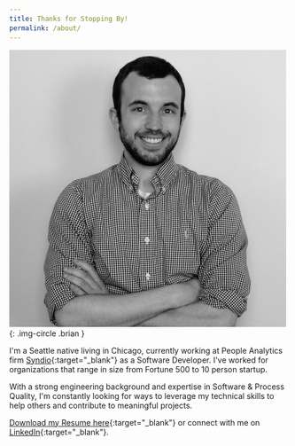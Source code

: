```yaml
---
title: Thanks for Stopping By!
permalink: /about/
---
```


![Me.jpg](/images/brian.jpg){: .img-circle .brian }

I'm a Seattle native living in Chicago, currently working at People Analytics firm [Syndio][syndio]{:target="_blank"} as a Software Developer. I've worked for organizations that range in size from Fortune 500 to 10 person startup.

With a strong engineering background and expertise in Software & Process Quality, I'm constantly looking for ways to leverage my technical skills to help others and contribute to meaningful projects.

[Download my Resume here][resume]{:target="_blank"} or connect with me on [LinkedIn][linkedin]{:target="_blank"}.

[syndio]: https://synd.io
[linkedin]: https://www.linkedin.com/in/bambielli
[resume]: /downloads/Brian-Ambielli-Resume.pdf

